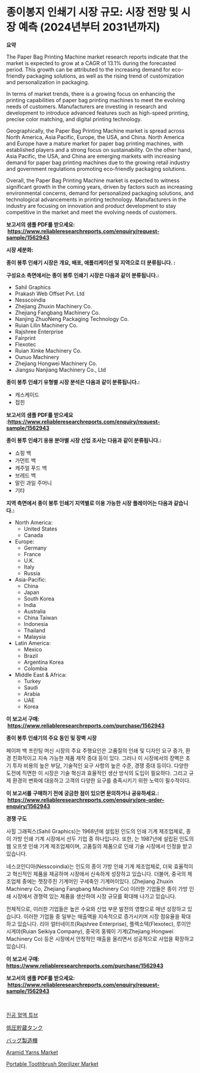 <p><h1>종이봉지 인쇄기 시장 규모: 시장 전망 및 시장 예측 (2024년부터 2031년까지)</h1></p><p><strong>요약</strong></p>
<p><p>The Paper Bag Printing Machine market research reports indicate that the market is expected to grow at a CAGR of 13.1% during the forecasted period. This growth can be attributed to the increasing demand for eco-friendly packaging solutions, as well as the rising trend of customization and personalization in packaging.</p><p>In terms of market trends, there is a growing focus on enhancing the printing capabilities of paper bag printing machines to meet the evolving needs of customers. Manufacturers are investing in research and development to introduce advanced features such as high-speed printing, precise color matching, and digital printing technology.</p><p>Geographically, the Paper Bag Printing Machine market is spread across North America, Asia Pacific, Europe, the USA, and China. North America and Europe have a mature market for paper bag printing machines, with established players and a strong focus on sustainability. On the other hand, Asia Pacific, the USA, and China are emerging markets with increasing demand for paper bag printing machines due to the growing retail industry and government regulations promoting eco-friendly packaging solutions.</p><p>Overall, the Paper Bag Printing Machine market is expected to witness significant growth in the coming years, driven by factors such as increasing environmental concerns, demand for personalized packaging solutions, and technological advancements in printing technology. Manufacturers in the industry are focusing on innovation and product development to stay competitive in the market and meet the evolving needs of customers.</p></p>
<p><strong>보고서의 샘플 PDF를 받으세요: &nbsp;<a href="https://www.reliableresearchreports.com/enquiry/request-sample/1562943">https://www.reliableresearchreports.com/enquiry/request-sample/1562943</a></strong></p>
<p><strong>시장 세분화:</strong></p>
<p><strong> 종이 봉투 인쇄기 시장은 개요, 배포, 애플리케이션 및 지역으로 더 분류됩니다. :</strong></p>
<p><strong>구성요소 측면에서는 종이 봉투 인쇄기 시장은 다음과 같이 분류됩니다.:</strong></p>
<p><ul><li>Sahil Graphics</li><li>Prakash Web Offset Pvt. Ltd</li><li>Nesscoindia</li><li>Zhejiang Zhuxin Machinery Co.</li><li>Zhejiang Fangbang Machinery Co.</li><li>Nanjing ZhuoNeng Packaging Technology Co.</li><li>Ruian Lilin Machinery Co.</li><li>Rajshree Enterprise</li><li>Fairprint</li><li>Flexotec</li><li>Ruian Xinke Machinery Co.</li><li>Ounuo Machinery</li><li>Zhejiang Hongwei Machinery Co.</li><li>Jiangsu Nanjiang Machinery Co., Ltd</li></ul></p>
<p><strong> 종이 봉투 인쇄기 유형별 시장 분석은 다음과 같이 분류됩니다.:</strong></p>
<p><ul><li>캐스케이드</li><li>접힌</li></ul></p>
<p><strong>보고서의 샘플 PDF를 받으세요 :<a href="https://www.reliableresearchreports.com/enquiry/request-sample/1562943">https://www.reliableresearchreports.com/enquiry/request-sample/1562943</a></strong></p>
<p><strong> 종이 봉투 인쇄기 응용 분야별 시장 산업 조사는 다음과 같이 분류됩니다.:</strong></p>
<p><ul><li>쇼핑 백</li><li>가먼트 백</li><li>캐주얼 푸드 백</li><li>브레드 백</li><li>말린 과일 주머니</li><li>기타</li></ul></p>
<p><strong>지역 측면에서 종이 봉투 인쇄기 지역별로 이용 가능한 시장 플레이어는 다음과 같습니다.:</strong></p>
<p><ul>
    <li>
        North America:
        <ul>
            <li>United States</li>
            <li>Canada</li>
        </ul>
    </li>
    <li>
        Europe:
        <ul>
            <li>Germany</li>
            <li>France</li>
            <li>U.K.</li>
            <li>Italy</li>
            <li>Russia</li>
        </ul>
    </li>
    <li>
        Asia-Pacific:
        <ul>
            <li>China</li>
            <li>Japan</li>
            <li>South Korea</li>
            <li>India</li>
            <li>Australia</li>
            <li>China Taiwan</li>
            <li>Indonesia</li>
            <li>Thailand</li>
            <li>Malaysia</li>
        </ul>
    </li>
    <li>
        Latin America:
        <ul>
            <li>Mexico</li>
            <li>Brazil</li>
            <li>Argentina Korea</li>
            <li>Colombia</li>
        </ul>
    </li>
    <li>
        Middle East & Africa:
        <ul>
            <li>Turkey</li>
            <li>Saudi</li>
            <li>Arabia</li>
            <li>UAE</li>
            <li>Korea</li>
        </ul>
    </li>
    </ul></p>
<p><strong>이 보고서 구매: &nbsp;<a href="https://www.reliableresearchreports.com/purchase/1562943">https://www.reliableresearchreports.com/purchase/1562943</a></strong></p>
<p><strong>종이 봉투 인쇄기의 주요 동인 및 장벽 시장</strong></p>
<p><p>페이퍼 백 프린팅 머신 시장의 주요 주행요인은 고품질의 인쇄 및 디자인 요구 증가, 환경 친화적이고 지속 가능한 제품 제작 증대 등이 있다. 그러나 이 시장에서의 장벽은 초기 투자 비용의 높은 부담, 기술적인 요구 사항의 높은 수준, 경쟁 증대 등이다. 다양한 도전에 직면한 이 시장은 기술 혁신과 효율적인 생산 방식의 도입이 필요하다. 그리고 규제 환경의 변화에 대응하고 고객의 다양한 요구를 충족시키기 위한 노력이 필수적이다.</p></p>
<p><strong>이 보고서를 구매하기 전에 궁금한 점이 있으면 문의하거나 공유하세요.: &nbsp;<a href="https://www.reliableresearchreports.com/enquiry/pre-order-enquiry/1562943">https://www.reliableresearchreports.com/enquiry/pre-order-enquiry/1562943</a></strong></p>
<p><strong>경쟁 구도</strong></p>
<p><p>사힐 그래픽스(Sahil Graphics)는 1968년에 설립된 인도의 인쇄 기계 제조업체로, 종이 가방 인쇄 기계 시장에서 선두 기업 중 하나입니다. 또한, 는 1987년에 설립된 인도의 웹 오프셋 인쇄 기계 제조업체이며, 고품질의 제품으로 인쇄 기술 시장에서 인정을 받고 있습니다.</p><p>네스코인디아(Nesscoindia)는 인도의 종이 가방 인쇄 기계 제조업체로, 더욱 효율적이고 혁신적인 제품을 제공하며 시장에서 신속하게 성장하고 있습니다. 더불어, 중국의 제조업체 중에는 젯장주친 기계머인 구세축인 기계머이있다. (Zhejiang Zhuxin Machinery Co, Zhejiang Fangbang Machinery Co) 이러한 기업들은 종이 가방 인쇄 시장에서 경쟁력 있는 제품을 생산하여 시장 규모를 확대해 나가고 있습니다.</p><p>전체적으로, 이러한 기업들은 높은 수요와 산업 부문 발전의 영향으로 매년 성장하고 있습니다. 이러한 기업들 중 일부는 매출액을 지속적으로 증가시키며 시장 점유율을 확대하고 있습니다. 리아 얼터네이프(Rajshree Enterprise), 플렉소텍(Flexotec), 루이안 시게먀(Ruian Seikiya Company), 중국의 홍웨이 기계(Zhejiang Hongwei Machinery Co) 등은 시장에서 안정적인 매출을 올리면서 성공적으로 사업을 확장하고 있습니다.</p></p>
<p><strong>이 보고서 구매: &nbsp; <a href="https://www.reliableresearchreports.com/purchase/1562943">https://www.reliableresearchreports.com/purchase/1562943</a></strong></p>
<p><strong>보고서의 샘플 PDF를 받으세요: &nbsp;<a href="https://www.reliableresearchreports.com/enquiry/request-sample/1562943">https://www.reliableresearchreports.com/enquiry/request-sample/1562943</a></strong><strong></strong></p>
<p>&nbsp;</p>
<p><p><a href="https://medium.com/@bobbykihnyt57786/%EC%A7%84%EA%B3%B5%ED%98%88%EC%95%A1%EA%B4%80-%EC%8B%9C%EC%9E%A5-%EA%B7%9C%EB%AA%A8-%EB%B0%8F-%EC%8B%9C%EC%9E%A5-%EB%8F%99%ED%96%A5-%EC%99%84%EC%A0%84%ED%95%9C-%EC%82%B0%EC%97%85-%EA%B0%9C%EC%9A%94-2024%EB%85%84%EB%B6%80%ED%84%B0-2031%EB%85%84%EA%B9%8C%EC%A7%80-0c95f5cfd69d">진공 혈액 튜브</a></p><p><a href="https://github.com/lrlmopnhwd79300/Market-Research-Report-List-1/blob/main/85838365445.md">低圧貯蔵タンク</a></p><p><a href="https://medium.com/@manuelmann1976/%E3%83%87%E3%82%B3%E3%83%BC%E3%83%87%E3%82%A3%E3%83%B3%E3%82%B0%E3%83%90%E3%83%83%E3%82%B0%E8%A3%BD%E9%80%A0%E6%A9%9F%E3%81%AE%E5%B8%82%E5%A0%B4%E3%83%A1%E3%83%88%E3%83%AA%E3%83%83%E3%82%AF%E3%82%B9-%E5%B8%82%E5%A0%B4%E3%82%B7%E3%82%A7%E3%82%A2-%E3%83%88%E3%83%AC%E3%83%B3%E3%83%89-%E3%81%8A%E3%82%88%E3%81%B3%E6%88%90%E9%95%B7%E3%83%91%E3%82%BF%E3%83%BC%E3%83%B3-285f6570dbf6">バッグ製造機</a></p><p><a href="https://issuu.com/reportprime-2/docs/aramid-yarns-market-size-2030.pptx">Aramid Yarns Market</a></p><p><a href="https://github.com/joannagoyvaerts/Market-Research-Report-List-1/blob/main/portable-toothbrush-sterilizer-market.md">Portable Toothbrush Sterilizer Market</a></p></p>